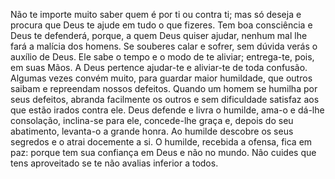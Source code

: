 Não te importe muito saber quem é por ti ou contra ti; mas só deseja e procura que Deus te ajude em tudo o que fizeres. Tem boa consciência e Deus te defenderá, porque, a quem Deus quiser ajudar, nenhum mal lhe fará a malícia dos homens. Se souberes calar e sofrer, sem dúvida verás o auxílio de Deus. Ele sabe o tempo e o modo de te aliviar; entrega-te, pois, em suas Mãos. A Deus pertence ajudar-te e aliviar-te de toda confusão. Algumas vezes convém muito, para guardar maior humildade, que outros saibam e repreendam nossos defeitos. Quando um homem se humilha por seus defeitos, abranda facilmente os outros e sem dificuldade satisfaz aos que estão irados contra ele. Deus defende e livra o humilde, ama-o e dá-lhe consolação, inclina-se para ele, concede-lhe graça e, depois do seu abatimento, levanta-o a grande honra. Ao humilde descobre os seus segredos e o atrai docemente a si. O humilde, recebida a ofensa, fica em paz: porque tem sua confiança em Deus e não no mundo. Não cuides que tens aproveitado se te não avalias inferior a todos.